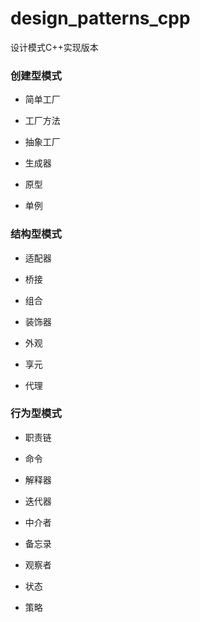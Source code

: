 # design_patterns_cpp
设计模式C++实现版本

### 创建型模式

- 简单工厂

- 工厂方法

- 抽象工厂

- 生成器

- 原型

- 单例

### 结构型模式

- 适配器

- 桥接

- 组合

- 装饰器

- 外观

- 享元

- 代理

### 行为型模式

- 职责链

- 命令

- 解释器

- 迭代器

- 中介者

- 备忘录

- 观察者

- 状态

- 策略




